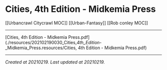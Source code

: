 # Cities, 4th Edition - Midkemia Press
 [[Urbancrawl Citycrawl MOC]]
 [[Urban-Fantasy]]
 [[Rob conley MOC]] 
 
 
---



[Cities, 4th Edition - Midkemia Press.pdf](./resources/202102190030_Cities,_4th_Edition_-_Midkemia_Press.resources/Cities, 4th Edition - Midkemia Press.pdf)

---

_Created at 20210219._
_Last updated at 20210219._



